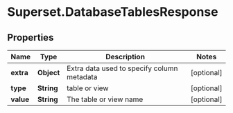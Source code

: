 # Superset.DatabaseTablesResponse

## Properties
Name | Type | Description | Notes
------------ | ------------- | ------------- | -------------
**extra** | **Object** | Extra data used to specify column metadata | [optional] 
**type** | **String** | table or view | [optional] 
**value** | **String** | The table or view name | [optional] 
